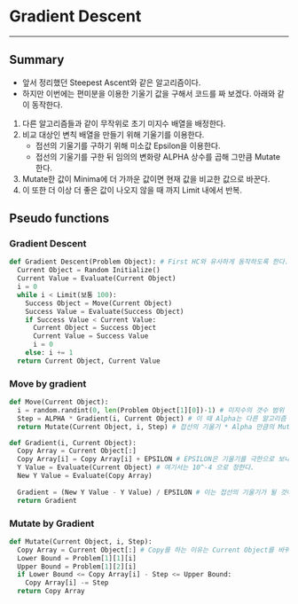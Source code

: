 # Gradient Descent
---
## Summary
- 앞서 정리했던 Steepest Ascent와 같은 알고리즘이다.
- 하지만 이번에는 편미분을 이용한 기울기 값을 구해서 코드를 짜 보겠다. 아래와 같이 동작한다.
1. 다른 알고리즘들과 같이 무작위로 초기 미지수 배열을 배정한다.
2. 비교 대상인 변칙 배열을 만들기 위해 기울기를 이용한다.
    - 접선의 기울기를 구하기 위해 미소값 Epsilon을 이용한다.
    - 접선의 기울기를 구한 뒤 임의의 변화량 ALPHA 상수를 곱해 그만큼 Mutate 한다.
3. Mutate한 값이 Minima에 더 가까운 값이면 현재 값을 비교한 값으로 바꾼다.
4. 이 또한 더 이상 더 좋은 값이 나오지 않을 때 까지 Limit 내에서 반복.

## Pseudo functions
### Gradient Descent
```python
def Gradient Descent(Problem Object): # First HC와 유사하게 동작하도록 한다.
  Current Object = Random Initialize()
  Current Value = Evaluate(Current Object)
  i = 0
  while i < Limit(보통 100):
    Success Object = Move(Current Object)
    Success Value = Evaluate(Success Object)
    if Success Value < Current Value:
      Current Object = Success Object
      Current Value = Success Value
      i = 0
    else: i += 1
  return Current Object, Current Value
```

### Move by gradient
```python
def Move(Current Object):
  i = random.randint(0, len(Problem Object[1][0])-1) # 미지수의 갯수 범위 내에서
  Step = ALPHA * Gradient(i, Current Object) # 이 때 Alpha는 다른 알고리즘 에서의 Delta와 같은 변화량 역할이다.
  return Mutate(Current Object, i, Step) # 접선의 기울기 * Alpha 만큼의 Mutate를 시킬 것이다.
```

```python
def Gradient(i, Current Object):
  Copy Array = Current Object[:]
  Copy Array[i] = Copy Array[i] + EPSILON # EPSILON은 기울기를 극한으로 보내서 미분을 시키기 위한 매우 작은 값이다.
  Y Value = Evaluate(Current Object) # 여기서는 10^-4 으로 정한다.
  New Y Value = Evaluate(Copy Array)
  
  Gradient = (New Y Value - Y Value) / EPSILON # 이는 접선의 기울기가 될 것이다.
  return Gradient
```

### Mutate by Gradient
```python
def Mutate(Current Object, i, Step):
  Copy Array = Current Object[:] # Copy를 하는 이유는 Current Object를 바꿔버리면, Current Object와 비교를 못하기 때문!
  Lower Bound = Problem[1][1][i]
  Upper Bound = Problem[1][2][i]
  if Lower Bound <= Copy Array[i] - Step <= Upper Bound:
    Copy Array[i] -= Step
  return Copy Array
```
